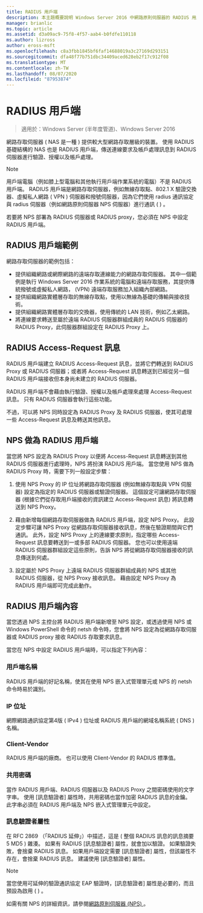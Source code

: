 ```yaml
---
title: RADIUS 用戶端
description: 本主題概要說明 Windows Server 2016 中網路原則伺服器的 RADIUS 用戶端。
manager: brianlic
ms.topic: article
ms.assetid: d3a09ac9-75f8-4f57-aab4-b0fdfe110118
ms.author: lizross
author: eross-msft
ms.openlocfilehash: c8a3fbb1845bf6faf14688019a3c27169d293151
ms.sourcegitcommit: dfa48f77b751dbc34409aced628eb2f17c912f08
ms.translationtype: MT
ms.contentlocale: zh-TW
ms.lasthandoff: 08/07/2020
ms.locfileid: "87953874"
---
```

# <a name="radius-clients"></a>RADIUS 用戶端

>適用於：Windows Server (半年度管道)、Windows Server 2016

網路存取伺服器 \( NAS 是一種 \) 提供較大型網路存取層級的裝置。 使用 RADIUS 基礎結構的 NAS 也是 RADIUS 用戶端，傳送連線要求及帳戶處理訊息到 RADIUS 伺服器進行驗證、授權以及帳戶處理。

>[!NOTE]
>用戶端電腦（例如膝上型電腦和其他執行用戶端作業系統的電腦）不是 RADIUS 用戶端。 RADIUS 用戶端是網路存取伺服器，例如無線存取點、802.1 X 驗證交換器、虛擬私人網路 \( VPN \) 伺服器和撥號伺服器，因為它們使用 radius 通訊協定與 radius 伺服器（例如網路原則伺服器 NPS 伺服器）進行通訊 \( \) 。

若要將 NPS 部署為 RADIUS 伺服器或 RADIUS proxy，您必須在 NPS 中設定 RADIUS 用戶端。

## <a name="radius-client-examples"></a>RADIUS 用戶端範例

網路存取伺服器的範例包括：

- 提供組織網路或網際網路的遠端存取連線能力的網路存取伺服器。 其中一個範例是執行 Windows Server 2016 作業系統的電腦和遠端存取服務，其提供傳統撥號或虛擬私人網路， (VPN) 遠端存取服務加入組織內部網路。
- 提供組織網路實體層存取的無線存取點，使用以無線為基礎的傳輸與接收技術。
- 提供組織網路實體層存取的交換器，使用傳統的 LAN 技術，例如乙太網路。
- 將連線要求轉送至屬於遠端 RADIUS 伺服器群組成員的 RADIUS 伺服器的 RADIUS Proxy，此伺服器群組設定在 RADIUS Proxy 上。

## <a name="radius-access-request-messages"></a>RADIUS Access-Request 訊息

RADIUS 用戶端建立 RADIUS Access-Request 訊息，並將它們轉送到 RADIUS Proxy 或 RADIUS 伺服器；或者將 Access-Request 訊息轉送到已經從另一個 RADIUS 用戶端接收但本身尚未建立的 RADIUS 伺服器。

RADIUS 用戶端不會藉由執行驗證、授權以及帳戶處理來處理 Access-Request 訊息。 只有 RADIUS 伺服器會執行這些功能。

不過，可以將 NPS 同時設定為 RADIUS Proxy 及 RADIUS 伺服器，使其可處理一些 Access-Request 訊息及轉送其他訊息。

## <a name="nps-as-a-radius-client"></a>NPS 做為 RADIUS 用戶端

當您將 NPS 設定為 RADIUS Proxy 以便將 Access-Request 訊息轉送到其他 RADIUS 伺服器進行處理時，NPS 將扮演 RADIUS 用戶端。 當您使用 NPS 做為 RADIUS Proxy 時，需要下列一般設定步驟：

1. 使用 NPS Proxy 的 IP 位址將網路存取伺服器 (例如無線存取點與 VPN 伺服器) 設定為指定的 RADIUS 伺服器或驗證伺服器。 這個設定可讓網路存取伺服器 (根據它們從存取用戶端接收的資訊建立 Access-Request 訊息) 將訊息轉送到 NPS Proxy。

2. 藉由新增每個網路存取伺服器做為 RADIUS 用戶端，設定 NPS Proxy。 此設定步驟可讓 NPS Proxy 從網路存取伺服器接收訊息，然後在驗證期間與它們通訊。 此外，設定 NPS Proxy 上的連線要求原則，指定哪些 Access-Request 訊息要轉送到一或多部 RADIUS 伺服器。 您也可以使用遠端 RADIUS 伺服器群組設定這些原則，告訴 NPS 將從網路存取伺服器接收的訊息傳送到何處。

3. 設定屬於 NPS Proxy 上遠端 RADIUS 伺服器群組成員的 NPS 或其他 RADIUS 伺服器，從 NPS Proxy 接收訊息。 藉由設定 NPS Proxy 為 RADIUS 用戶端即可完成此動作。

## <a name="radius-client-properties"></a>RADIUS 用戶端內容

當您透過 NPS 主控台將 RADIUS 用戶端新增至 NPS 設定，或透過使用 NPS 或 Windows PowerShell 命令的 netsh 命令時，您會將 NPS 設定為從網路存取伺服器或 RADIUS proxy 接收 RADIUS 存取要求訊息。

當您在 NPS 中設定 RADIUS 用戶端時，可以指定下列內容：

### <a name="client-name"></a>用戶端名稱

 RADIUS 用戶端的好記名稱，使其在使用 NPS 嵌入式管理單元或 NPS 的 netsh 命令時易於識別。

### <a name="ip-address"></a>IP 位址

網際網路通訊協定第4版 \( IPv4 \) 位址或 RADIUS 用戶端的網域名稱系統 \( DNS \) 名稱。

### <a name="client-vendor"></a>Client-Vendor

RADIUS 用戶端的廠商。 也可以使用 Client-Vendor 的 RADIUS 標準值。

### <a name="shared-secret"></a>共用密碼

當作 RADIUS 用戶端、RADIUS 伺服器以及 RADIUS Proxy 之間密碼使用的文字字串。 使用 [訊息驗證者] 屬性時，共用密碼也當作加密 RADIUS 訊息的金鑰。 此字串必須在 RADIUS 用戶端及 NPS 嵌入式管理單元中設定。

### <a name="message-authenticator-attribute"></a>訊息驗證者屬性

在 RFC 2869 （「RADIUS 延伸」）中描述，這是 \( 整個 RADIUS 訊息的訊息摘要 5 MD5 \) 雜湊。 如果有 RADIUS [訊息驗證者] 屬性，就會加以驗證。 如果驗證失敗，會捨棄 RADIUS 訊息。 如果用戶端設定需要 [訊息驗證者] 屬性，但該屬性不存在，會捨棄 RADIUS 訊息。 建議使用 [訊息驗證者] 屬性。

>[!NOTE]
>當您使用可延伸的驗證通訊協定 EAP 驗證時，[訊息驗證者] 屬性是必要的，而且預設為啟用 \( \) 。

如需有關 NPS 的詳細資訊，請參閱[網路原則伺服器 (NPS) ](nps-top.md)。

